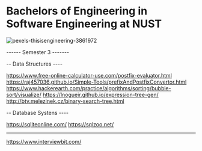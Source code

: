 # Bachelors of Engineering in Software Engineering at NUST

![pexels-thisisengineering-3861972](https://user-images.githubusercontent.com/74835399/148657262-228f3957-7f04-4358-bcab-b51b15be14e0.jpg)




------ Semester 3 -------

-- Data Structures ----

https://www.free-online-calculator-use.com/postfix-evaluator.html
https://raj457036.github.io/Simple-Tools/prefixAndPostfixConvertor.html
https://www.hackerearth.com/practice/algorithms/sorting/bubble-sort/visualize/
https://lnogueir.github.io/expression-tree-gen/
http://btv.melezinek.cz/binary-search-tree.html

-- Database Systens ----

https://sqliteonline.com/
https://sqlzoo.net/


------------------------------

https://www.interviewbit.com/
